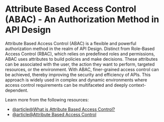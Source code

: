# Attribute Based Access Control (ABAC) - An Authorization Method in API Design

Attribute Based Access Control (ABAC) is a flexible and powerful authorization method in the realm of API Design. Distinct from Role-Based Access Control (RBAC), which relies on predefined roles and permissions, ABAC uses attributes to build policies and make decisions. These attributes can be associated with the user, the action they want to perform, targeted resources, or the environment. With ABAC, finer-grained access control can be achieved, thereby improving the security and efficiency of APIs. This approach is widely used in complex and dynamic environments where access control requirements can be multifaceted and deeply context-dependent.

Learn more from the following resources:

- [@article@What is Attribute Based Access Control?](https://www.okta.com/uk/blog/2020/09/attribute-based-access-control-abac/)
- [@article@Attribute Based Access Control](https://docs.aws.amazon.com/IAM/latest/UserGuide/introduction_attribute-based-access-control.html)
